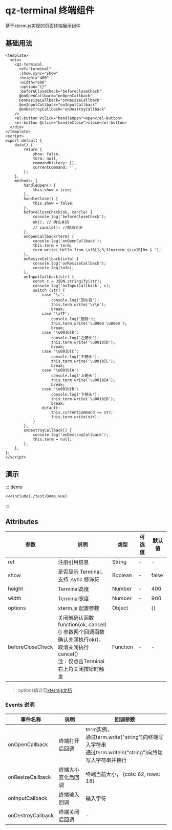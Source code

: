 # qz-terminal 终端组件

基于xterm.js实现的页面终端展示组件

## 基础用法
```vue
<template>
  <div>
    <qz-terminal
      ref="terminal"
      :show.sync="show"
      :height="400"
      :width="600"
      :option="{}"
      :beforeCloseCheck="beforeCloseCheck"
      @onOpenCallback="onOpenCallback"
      @onResizeCallback="onResizeCallback"
      @onInputCallback="onInputCallback"
      @onDestroyCallback="onDestroyCallback"
    />
    <el-button @click="handleOpen">open</el-button>
    <el-button @click="handleClose">close</el-button>
  </div>
</template>
<script>
export default {
    data() {
        return {
            show: false,
            term: null,
            commandHistory: [],
            currentCommand: '',
        };
    },
    methods: {
        handleOpen() {
            this.show = true;
        },
        handleClose() {
            this.show = false;
        },
        beforeCloseCheck(ok, cancle) {
            console.log('beforeCloseCheck');
            ok(); // 确认关闭
            // cancle(); //取消关闭
        },
        onOpenCallback(term) {
            console.log('onOpenCallback');
            this.term = term;
            term.write('Hello from \x1B[1;3;31mxterm.js\x1B[0m $ ');
        },
        onResizeCallback(info) {
            console.log('onResizeCallback');
            console.log(info);
        },
        onInputCallback(str) {
            const c = JSON.stringify(str);
            console.log('onInputCallback', c);
            switch (str) {
                case '\r':
                    console.log('回车符');
                    this.term.write('\r\n');
                    break;
                case '\x7F':
                    console.log('删除');
                    this.term.write('\u0008 \u0008');
                    break;
                case '\u001b[D':
                    console.log('左箭头');
                    this.term.write('\u001b[D');
                    break;
                case '\u001b[C':
                    console.log('右箭头');
                    this.term.write('\u001b[C');
                    break;
                case '\u001b[A':
                    console.log('上箭头');
                    this.term.write('\u001b[A');
                    break;
                case '\u001b[B':
                    console.log('下箭头');
                    this.term.write('\u001b[B');
                    break;
                default:
                    this.currentCommand += str;
                    this.term.write(str);
            }
        },
        onDestroyCallback() {
            console.log('onDestroyCallback');
            this.term = null;
        },
    },
};
</script>
```

## 演示
::: demo
```vue
<<<include(./test/Demo.vue)
```
:::


## Attributes
| 参数               | 说明                                                     | 类型              | 可选值      | 默认值 |
|--------------------|----------------------------------------------------------|-------------------|-------------|--------|
|   ref     |   注册引用信息    |String |   -   |   -   |
|  show | 是否显示 Terminal，支持 .sync 修饰符 |Boolean   |   -   |   false   |
| height |   Terminal高度   |Number |    -   | 400 |
| width | Terminal宽度 |Number | - | 900 |
| options | xterm.js 配置参数 |Object |  | {} |
| beforeCloseCheck | 关闭前确认函数<br />function(ok, cancel) {} 参数两个回调函数<br />确认关闭执行ok()，取消关闭执行cancel()<br />注：仅点击Terminal右上角关闭按钮时触发 |Function | - | - |
> options值详见[xtermjs文档](https://xtermjs.org/docs/)

### Events 说明

| 事件名称          | 说明               | 回调参数                                                     |
| ----------------- | ------------------ | ------------------------------------------------------------ |
| onOpenCallback    | 终端打开后回调     | term实例，<br />通过term.write("string")向终端写入字符串<br />通过term.writeln("string")向终端写入字符串并换行 |
| onResizeCallback  | 终端大小变化后回调 | 终端当前大小， {cols: 62, rows: 18}                          |
| onInputCallback   | 终端输入回调       | 输入字符                                                     |
| onDestroyCallback | 终端关闭后回调     | -                                                            |


<!-- #endregion snippet -->